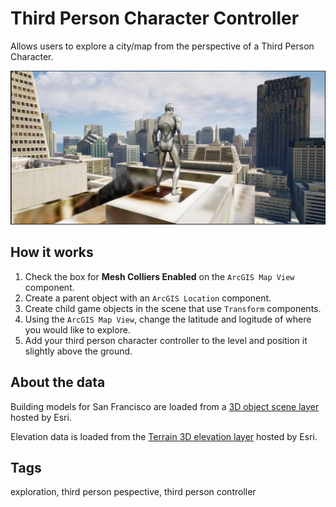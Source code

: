 # Third Person Character Controller

Allows users to explore a city/map from the perspective of a Third Person Character.

![Image of Third Person Controller](3rdPersonDemo.png)

## How it works

1. Check the box for **Mesh Colliers Enabled** on the `ArcGIS Map View` component.
2. Create a parent object with an `ArcGIS Location` component.
3. Create child game objects in the scene that use `Transform` components.
4. Using the `ArcGIS Map View`, change the latitude and logitude of where you would like to explore.
5. Add your third person character controller to the level and position it slightly above the ground.

## About the data

Building models for San Francisco are loaded from a [3D object scene layer](https://tiles.arcgis.com/tiles/z2tnIkrLQ2BRzr6P/arcgis/rest/services/SanFrancisco_Bldgs/SceneServer) hosted by Esri.

Elevation data is loaded from the [Terrain 3D elevation layer](https://www.arcgis.com/home/item.html?id=7029fb60158543ad845c7e1527af11e4) hosted by Esri.

## Tags

exploration, third person pespective, third person controller
